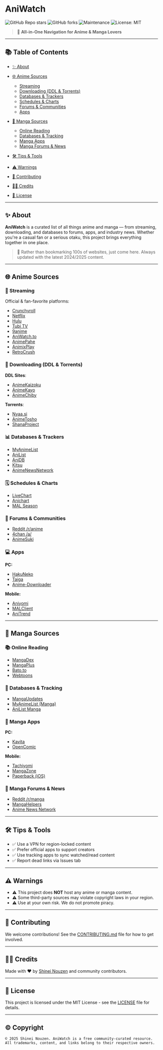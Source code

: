 # AniWatch

![GitHub Repo stars](https://img.shields.io/github/stars/Shineii86/AniWatch?style=social)
![GitHub forks](https://img.shields.io/github/forks/Shineii86/AniWatch?style=social)
![Maintenance](https://img.shields.io/badge/maintained-yes-brightgreen.svg)
![License: MIT](https://img.shields.io/badge/License-MIT-yellow.svg)

> 🧭 **All-in-One Navigation for Anime & Manga Lovers**

---

## 📚 Table of Contents

* [✨ About](#-about)
* [🌐 Anime Sources](#-anime-sources)

  * [Streaming](#streaming)
  * [Downloading (DDL & Torrents)](#downloading-ddl--torrents)
  * [Databases & Trackers](#databases--trackers)
  * [Schedules & Charts](#schedules--charts)
  * [Forums & Communities](#forums--communities)
  * [Apps](#apps)
* [📖 Manga Sources](#-manga-sources)

  * [Online Reading](#online-reading)
  * [Databases & Tracking](#databases--tracking)
  * [Manga Apps](#manga-apps)
  * [Manga Forums & News](#manga-forums--news)
* [🛠 Tips & Tools](#-tips--tools)
* [⚠️ Warnings](#%EF%B8%8F-warnings)
* [🤝 Contributing](#-contributing)
* [🧑‍💻 Credits](#-credits)
* [📜 License](#-license)

---

## ✨ About

**AniWatch** is a curated list of all things anime and manga — from streaming, downloading, and databases to forums, apps, and industry news. Whether you're a casual fan or a serious otaku, this project brings everything together in one place.

> 🚀 Rather than bookmarking 100s of websites, just come here. Always updated with the latest 2024/2025 content.

---

## 🌐 Anime Sources

### 🎥 Streaming

Official & fan-favorite platforms:

* [Crunchyroll](https://www.crunchyroll.com/)
* [Netflix](https://www.netflix.com/)
* [Hulu](https://www.hulu.com/)
* [Tubi TV](https://www.tubitv.com/)
* [9anime](https://9anime.to/)
* [AniWatch.to](https://aniwatch.to/)
* [AnimePahe](https://animepahe.com/)
* [AnimixPlay](https://animixplay.to)
* [RetroCrush](https://www.retrocrush.tv/)

### 💾 Downloading (DDL & Torrents)

**DDL Sites**:

* [AnimeKaizoku](https://animekaizoku.com/)
* [AnimeKayo](https://animekayo.com)
* [AnimeChiby](https://animechiby.com)

**Torrents**:

* [Nyaa.si](https://nyaa.si)
* [AnimeTosho](https://animetosho.org)
* [ShanaProject](https://shanaproject.com)

### 📊 Databases & Trackers

* [MyAnimeList](https://myanimelist.net)
* [AniList](https://anilist.co)
* [AniDB](https://anidb.net)
* [Kitsu](https://kitsu.io)
* [AnimeNewsNetwork](https://www.animenewsnetwork.com/)

### 🗓 Schedules & Charts

* [LiveChart](https://livechart.me)
* [Anichart](https://anichart.net)
* [MAL Season](https://myanimelist.net/anime/season)

### 💬 Forums & Communities

* [Reddit /r/anime](https://reddit.com/r/anime)
* [4chan /a/](https://boards.4channel.org/a/)
* [AnimeSuki](https://forums.animesuki.com/)

### 💻 Apps

**PC:**

* [HakuNeko](https://github.com/manga-download/hakuneko)
* [Taiga](https://github.com/erengy/taiga)
* [Anime-Downloader](https://github.com/vn-ki/anime-downloader)

**Mobile:**

* [Aniyomi](https://aniyomi.jmir.xyz)
* [MALClient](https://play.google.com/store/apps/details?id=com.drutol.malclient)
* [AniTrend](https://play.google.com/store/apps/details?id=com.mxt.anitrend)

---

## 📖 Manga Sources

### 📚 Online Reading

* [MangaDex](https://mangadex.org)
* [MangaPlus](https://mangaplus.shueisha.co.jp/)
* [Bato.to](https://bato.to/)
* [Webtoons](https://www.webtoons.com/en/)

### 📖 Databases & Tracking

* [MangaUpdates](https://www.mangaupdates.com/)
* [MyAnimeList (Manga)](https://myanimelist.net/manga.php)
* [AniList Manga](https://anilist.co/manga)

### 📱 Manga Apps

**PC:**

* [Kavita](https://github.com/Kareadita/Kavita)
* [OpenComic](https://github.com/ollm/OpenComic)

**Mobile:**

* [Tachiyomi](https://github.com/tachiyomiorg/tachiyomi)
* [MangaZone](https://mangazoneapp.com/)
* [Paperback (iOS)](https://apps.apple.com/app/paperback-manga-reader/id1519509781)

### 📰 Manga Forums & News

* [Reddit /r/manga](https://reddit.com/r/manga)
* [MangaHelpers](https://mangahelpers.com/)
* [Anime News Network](https://www.animenewsnetwork.com/)

---

## 🛠 Tips & Tools

* ✅ Use a VPN for region-locked content
* ✅ Prefer official apps to support creators
* ✅ Use tracking apps to sync watched/read content
* ✅ Report dead links via Issues tab

---

## ⚠️ Warnings

* ⚠️ This project does **NOT** host any anime or manga content.
* ⚠️ Some third-party sources may violate copyright laws in your region.
* ⚠️ Use at your own risk. We do not promote piracy.

---

## 🤝 Contributing

We welcome contributions! See the [CONTRIBUTING.md](CONTRIBUTING.md) file for how to get involved.

---

## 🧑‍💻 Credits

Made with ❤️ by [Shinei Nouzen](https://github.com/Shineii86) and community contributors.

---

## 📜 License

This project is licensed under the MIT License - see the [LICENSE](LICENSE) file for details.

---

## ©️ Copyright

```
© 2025 Shinei Nouzen. AniWatch is a free community-curated resource.
All trademarks, content, and links belong to their respective owners.
```

